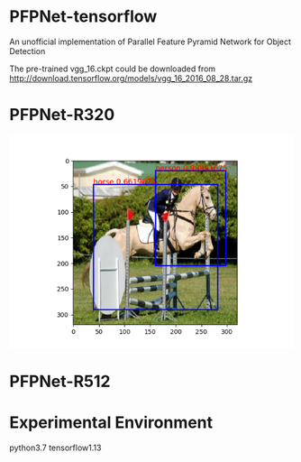 # PFPNet-tensorflow


An unofficial implementation of Parallel Feature Pyramid Network for Object Detection


The pre-trained vgg_16.ckpt could be downloaded from http://download.tensorflow.org/models/vgg_16_2016_08_28.tar.gz
# PFPNet-R320

![image](https://github.com/Stick-To/PFPNet-tensorflow/blob/master/image/img1.png)

# PFPNet-R512

# Experimental Environment
python3.7 tensorflow1.13
